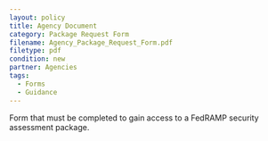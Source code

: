 ```yaml
---
layout: policy   
title: Agency Document
category: Package Request Form
filename: Agency_Package_Request_Form.pdf
filetype: pdf
condition: new
partner: Agencies
tags:
  - Forms
  - Guidance
---
```

Form that must be completed to gain access to a FedRAMP security assessment package.

